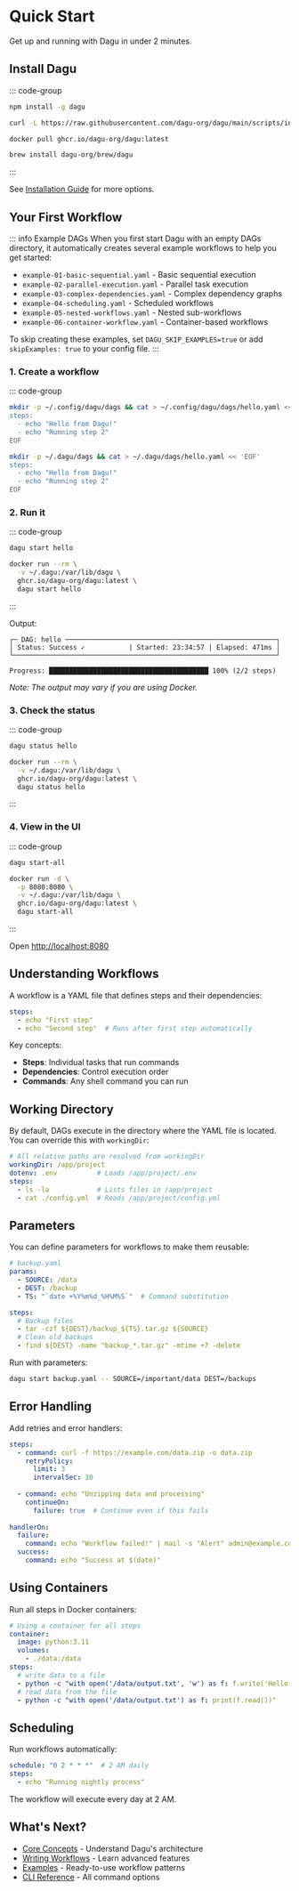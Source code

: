 # Quick Start

Get up and running with Dagu in under 2 minutes.

## Install Dagu

::: code-group

```bash [npm]
npm install -g dagu
```

```bash [macOS/Linux]
curl -L https://raw.githubusercontent.com/dagu-org/dagu/main/scripts/installer.sh | bash
```

```bash [Docker]
docker pull ghcr.io/dagu-org/dagu:latest
```

```bash [Homebrew]
brew install dagu-org/brew/dagu
```

:::

See [Installation Guide](/getting-started/installation) for more options.

## Your First Workflow

::: info Example DAGs
When you first start Dagu with an empty DAGs directory, it automatically creates several example workflows to help you get started:
- `example-01-basic-sequential.yaml` - Basic sequential execution
- `example-02-parallel-execution.yaml` - Parallel task execution
- `example-03-complex-dependencies.yaml` - Complex dependency graphs
- `example-04-scheduling.yaml` - Scheduled workflows
- `example-05-nested-workflows.yaml` - Nested sub-workflows
- `example-06-container-workflow.yaml` - Container-based workflows

To skip creating these examples, set `DAGU_SKIP_EXAMPLES=true` or add `skipExamples: true` to your config file.
:::

### 1. Create a workflow

::: code-group

```bash [Binary]
mkdir -p ~/.config/dagu/dags && cat > ~/.config/dagu/dags/hello.yaml << 'EOF'
steps:
  - echo "Hello from Dagu!"
  - echo "Running step 2"
EOF
```

```bash [Docker]
mkdir -p ~/.dagu/dags && cat > ~/.dagu/dags/hello.yaml << 'EOF'
steps:
  - echo "Hello from Dagu!"
  - echo "Running step 2"
EOF
```

### 2. Run it

::: code-group

```bash [Binary]
dagu start hello
```

```bash [Docker]
docker run --rm \
  -v ~/.dagu:/var/lib/dagu \
  ghcr.io/dagu-org/dagu:latest \
  dagu start hello
```

:::

Output:
```
┌─ DAG: hello ─────────────────────────────────────────────────────┐
│ Status: Success ✓           | Started: 23:34:57 | Elapsed: 471ms │
└──────────────────────────────────────────────────────────────────┘

Progress: ████████████████████████████████████████ 100% (2/2 steps)
```

*Note: The output may vary if you are using Docker.*

### 3. Check the status

::: code-group

```bash [Binary]
dagu status hello
```

```bash [Docker]
docker run --rm \
  -v ~/.dagu:/var/lib/dagu \
  ghcr.io/dagu-org/dagu:latest \
  dagu status hello
```

:::

### 4. View in the UI

::: code-group

```bash [Binary]
dagu start-all
```

```bash [Docker]
docker run -d \
  -p 8080:8080 \
  -v ~/.dagu:/var/lib/dagu \
  ghcr.io/dagu-org/dagu:latest \
  dagu start-all
```

:::

Open [http://localhost:8080](http://localhost:8080)

## Understanding Workflows

A workflow is a YAML file that defines steps and their dependencies:

```yaml
steps:
  - echo "First step"
  - echo "Second step"  # Runs after first step automatically
```

Key concepts:
- **Steps**: Individual tasks that run commands
- **Dependencies**: Control execution order
- **Commands**: Any shell command you can run

## Working Directory

By default, DAGs execute in the directory where the YAML file is located. You can override this with `workingDir`:

```yaml
# All relative paths are resolved from workingDir
workingDir: /app/project
dotenv: .env          # Loads /app/project/.env
steps:
  - ls -la            # Lists files in /app/project
  - cat ./config.yml  # Reads /app/project/config.yml
```

## Parameters

You can define parameters for workflows to make them reusable:

```yaml
# backup.yaml
params:
  - SOURCE: /data
  - DEST: /backup
  - TS: "`date +%Y%m%d_%H%M%S`"  # Command substitution

steps:
  # Backup files
  - tar -czf ${DEST}/backup_${TS}.tar.gz ${SOURCE}
  # Clean old backups
  - find ${DEST} -name "backup_*.tar.gz" -mtime +7 -delete
```

Run with parameters:

```bash
dagu start backup.yaml -- SOURCE=/important/data DEST=/backups
```

## Error Handling

Add retries and error handlers:

```yaml
steps:
  - command: curl -f https://example.com/data.zip -o data.zip
    retryPolicy:
      limit: 3
      intervalSec: 30
      
  - command: echo "Unzipping data and processing"
    continueOn:
      failure: true  # Continue even if this fails
      
handlerOn:
  failure:
    command: echo "Workflow failed!" | mail -s "Alert" admin@example.com
  success:
    command: echo "Success at $(date)"
```

## Using Containers

Run all steps in Docker containers:

```yaml
# Using a container for all steps
container:
  image: python:3.11
  volumes:
    - ./data:/data
steps:
  # write data to a file
  - python -c "with open('/data/output.txt', 'w') as f: f.write('Hello from Dagu!')"
  # read data from the file
  - python -c "with open('/data/output.txt') as f: print(f.read())"
```

## Scheduling

Run workflows automatically:

```yaml
schedule: "0 2 * * *"  # 2 AM daily
steps:
  - echo "Running nightly process"
```

The workflow will execute every day at 2 AM.

## What's Next?

- [Core Concepts](/getting-started/concepts) - Understand Dagu's architecture
- [Writing Workflows](/writing-workflows/) - Learn advanced features
- [Examples](/writing-workflows/examples) - Ready-to-use workflow patterns
- [CLI Reference](/reference/cli) - All command options
